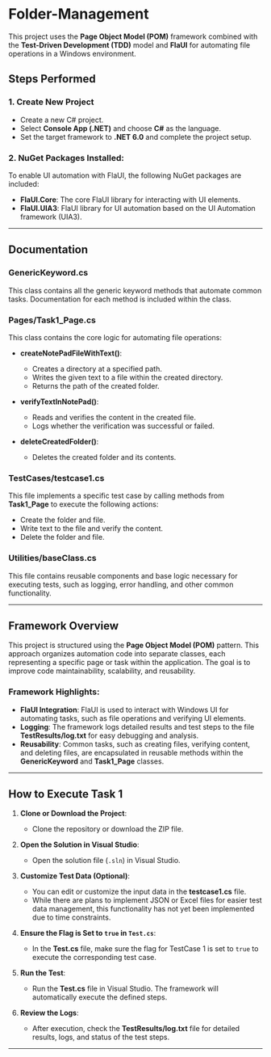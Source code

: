 # Folder-Management
This project uses the **Page Object Model (POM)** framework combined with the **Test-Driven Development (TDD)** model and **FlaUI** for automating file operations in a Windows environment.

## Steps Performed

### 1. Create New Project
- Create a new C# project.
- Select **Console App (.NET)** and choose **C#** as the language.
- Set the target framework to **.NET 6.0** and complete the project setup.

### 2. NuGet Packages Installed:
To enable UI automation with FlaUI, the following NuGet packages are included:
- **FlaUI.Core**: The core FlaUI library for interacting with UI elements.
- **FlaUI.UIA3**: FlaUI library for UI automation based on the UI Automation framework (UIA3).

---

## Documentation

### **GenericKeyword.cs**
This class contains all the generic keyword methods that automate common tasks. Documentation for each method is included within the class.

### **Pages/Task1_Page.cs**
This class contains the core logic for automating file operations:
- **createNotePadFileWithText()**:
  - Creates a directory at a specified path.
  - Writes the given text to a file within the created directory.
  - Returns the path of the created folder.
  
- **verifyTextInNotePad()**:
  - Reads and verifies the content in the created file.
  - Logs whether the verification was successful or failed.
  
- **deleteCreatedFolder()**:
  - Deletes the created folder and its contents.

### **TestCases/testcase1.cs**
This file implements a specific test case by calling methods from **Task1_Page** to execute the following actions:
- Create the folder and file.
- Write text to the file and verify the content.
- Delete the folder and file.

### **Utilities/baseClass.cs**
This file contains reusable components and base logic necessary for executing tests, such as logging, error handling, and other common functionality.

---

## Framework Overview

This project is structured using the **Page Object Model (POM)** pattern. This approach organizes automation code into separate classes, each representing a specific page or task within the application. The goal is to improve code maintainability, scalability, and reusability.

### Framework Highlights:
- **FlaUI Integration**: FlaUI is used to interact with Windows UI for automating tasks, such as file operations and verifying UI elements.
- **Logging**: The framework logs detailed results and test steps to the file **TestResults/log.txt** for easy debugging and analysis.
- **Reusability**: Common tasks, such as creating files, verifying content, and deleting files, are encapsulated in reusable methods within the **GenericKeyword** and **Task1_Page** classes.

---

## How to Execute Task 1

1. **Clone or Download the Project**:
   - Clone the repository or download the ZIP file.

2. **Open the Solution in Visual Studio**:
   - Open the solution file (`.sln`) in Visual Studio.

3. **Customize Test Data (Optional)**:
   - You can edit or customize the input data in the **testcase1.cs** file. 
   - While there are plans to implement JSON or Excel files for easier test data management, this functionality has not yet been implemented due to time constraints.

4. **Ensure the Flag is Set to `true` in `Test.cs`**:
   - In the **Test.cs** file, make sure the flag for TestCase 1 is set to `true` to execute the corresponding test case.

5. **Run the Test**:
   - Run the **Test.cs** file in Visual Studio. The framework will automatically execute the defined steps.

6. **Review the Logs**:
   - After execution, check the **TestResults/log.txt** file for detailed results, logs, and status of the test steps.

---



